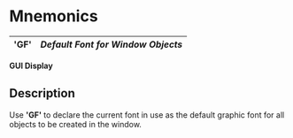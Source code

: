 # Mnemonics

**'GF'** |  **_Default Font for Window Objects_**  
---|---  
  
**GUI Display**

##  Description

Use **'GF'** to declare the current font in use as the default graphic font for all objects to be created in the window.
